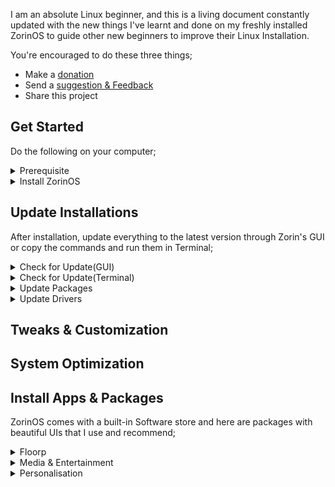 I am an absolute Linux beginner, and this is a living document constantly updated with the new things I've learnt and done on my freshly installed ZorinOS to guide other new beginners to improve their Linux Installation.

You're encouraged to do these three things;  
- Make a [donation](https://selar.co/showlove/tinyzorin)
- Send a [suggestion & Feedback](https://x.com/N51N3)
- Share this project

## Get Started  
Do the following on your computer;

<details>  
  <summary>Prerequisite</summary>  
  <ul>   
    <li>Backup your files in an external drive</li>  
    <li>Check system requirements & hardware compatibility <a href="https://help.zorin.com/docs/getting-started/system-requirements">here.</a></li>  
  </ul>  
</details>  

<details>  
  <summary>Install ZorinOS</summary>  
  <ul>  
    <li>Follow this guide on <a href="https://help.zorin.com/docs/getting-started/install-zorin-os/">how to install ZorinOS.</a></li>
    <li>For visual learners, here's a <a href="https://zorin.com/os/download">video guide</a></li>    
  </ul>  
</details>
 

## Update Installations  
After installation, update everything to the latest version through Zorin's GUI or copy the commands and run them in Terminal;  

<details>  
  <summary>Check for Update(GUI)</summary> 
</details>  
<details>  
  <summary>Check for Update(Terminal)</summary> 
</details>
<details>  
  <summary>Update Packages</summary> 
</details>  
<details>  
  <summary>Update Drivers</summary> 
</details>  

## Tweaks & Customization  
## System Optimization
## Install Apps & Packages  
ZorinOS comes with a built-in Software store and here are packages with beautiful UIs that I use and recommend;  
<details>  
  <summary>Floorp</summary>  
    <ul>   
      <li>Download the ISO file.</li>
      <li> <a href="https://zorin.com/os/download">Download</a></li>
    </ul> 
</details>  
<details>  
  <summary>Media & Entertainment</summary> 
</details>    
<details>  
  <summary>Personalisation</summary> 
</details>
